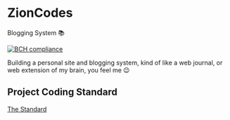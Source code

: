 # ZionCodes
Blogging System 📚

[![BCH compliance](https://bettercodehub.com/edge/badge/ZionLloyd05/ZionCodes?branch=master)](https://bettercodehub.com/)

Building a personal site and blogging system, kind of like a web journal, or web extension of my brain, you feel me 😉

## Project Coding Standard
[The Standard](https://github.com/hassanhabib/The-Standard)

